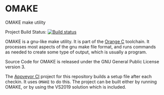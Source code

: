 ﻿OMAKE
=======

OMAKE make utility

Project Build Status:
[![Build status](https://ci.appveyor.com/api/projects/status/wjn8y1d8vihdd75o?svg=true)](https://ci.appveyor.com/project/LADSoft/omake)

OMAKE is a gnu-like make utility.  It is part of the [Orange C](https://www.github.com/LADSoft/OrangeC) toolchain.   It processes most aspects of the gnu make file format, and runs commands as needed to create some type of output, which is usually a program.

Source Code for OMAKE is released under the GNU General Public License version 3.

The [Appveyor CI](https://ci.appveyor.com/project/LADSoft/OMAKE) project for this repository builds a setup file after each checkin.   It uses `OMAKE` to do this.   The project can be built either by running OMAKE, or by using the VS2019 solution which is included.

